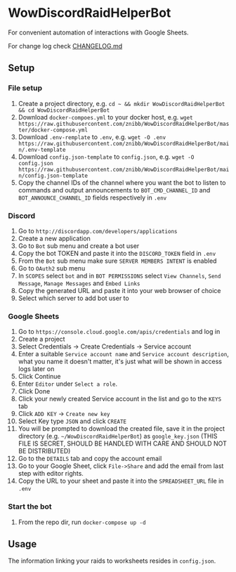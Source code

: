 # WowDiscordRaidHelperBot
For convenient automation of interactions with Google Sheets.

For change log check [CHANGELOG.md](./CHANGELOG.md)

## Setup
### File setup
1. Create a project directory, e.g. `cd ~ && mkdir WowDiscordRaidHelperBot && cd WowDiscordRaidHelperBot`
1. Download `docker-compoes.yml` to your docker host, e.g. `wget https://raw.githubusercontent.com/znibb/WowDiscordRaidHelperBot/master/docker-compose.yml`
1. Download `.env-remplate` to `.env`, e.g. `wget -O .env https://raw.githubusercontent.com/znibb/WowDiscordRaidHelperBot/main/.env-template`
1. Download `config.json-template` to  `config.json`, e.g. `wget -O config.json https://raw.githubusercontent.com/znibb/WowDiscordRaidHelperBot/main/config.json-template` 
1. Copy the channel IDs of the channel where you want the bot to listen to commands and output announcements to `BOT_CMD_CHANNEL_ID` and `BOT_ANNOUNCE_CHANNEL_ID` fields respectively in `.env`

### Discord
1. Go to `http://discordapp.com/developers/applications`
1. Create a new application
1. Go to `Bot` sub menu and create a bot user
1. Copy the bot TOKEN and paste it into the `DISCORD_TOKEN` field in `.env`
1. From the `Bot` sub menu make sure `SERVER MEMBERS INTENT` is enabled
1. Go to `OAuth2` sub menu
1. In `SCOPES` select `bot` and in `BOT PERMISSIONS` select `View Channels`, `Send Message`, `Manage Messages` and `Embed Links`
1. Copy the generated URL and paste it into your web browser of choice
1. Select which server to add bot user to

### Google Sheets
1. Go to `https://console.cloud.google.com/apis/credentials` and log in
1. Create a project
1. Select Credentials -> Create Credentials -> Service account
1. Enter a suitable `Service account name` and `Service account description`, what you name it doesn't matter, it's just what will be shown in access logs later on
1. Click Continue
1. Enter `Editor` under `Select a role`.
1. Click Done
1. Click your newly created Service account in the list and go to the `KEYS` tab
1. Click `ADD KEY` -> `Create new key`
1. Select Key type `JSON` and click `CREATE`
1. You will be prompted to download the created file, save it in the project directory (e.g. `~/WowDiscordRaidHelperBot`) as `google_key.json` (THIS FILE IS SECRET, SHOULD BE HANDLED WITH CARE AND SHOULD NOT BE DISTRIBUTED)
1. Go to the `DETAILS` tab and copy the account email
1. Go to your Google Sheet, click `File->Share` and add the email from last step with editor rights.
1. Copy the URL to your sheet and paste it into the `SPREADSHEET_URL` file in `.env`

### Start the bot
1. From the repo dir, run `docker-compose up -d`

## Usage
The information linking your raids to worksheets resides in `config.json`.